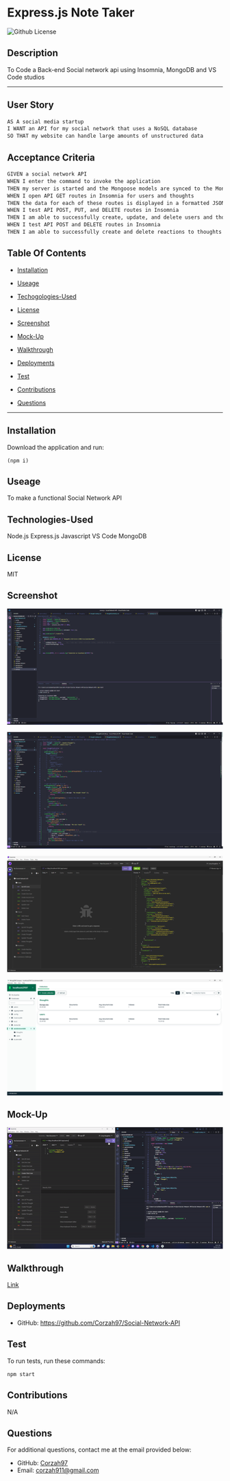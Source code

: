 # Express.js Note Taker
  ![Github License](https://img.shields.io/badge/license-MIT-yellowgreen.svg)

  ## Description

 To Code a Back-end Social network api using Insomnia, MongoDB and VS Code studios

 ---

 ## User Story

 ```md
 AS A social media startup
 I WANT an API for my social network that uses a NoSQL database
 SO THAT my website can handle large amounts of unstructured data
 ```

 ## Acceptance Criteria

 ```md
 GIVEN a social network API
 WHEN I enter the command to invoke the application
 THEN my server is started and the Mongoose models are synced to the MongoDB database
 WHEN I open API GET routes in Insomnia for users and thoughts
 THEN the data for each of these routes is displayed in a formatted JSON
 WHEN I test API POST, PUT, and DELETE routes in Insomnia
 THEN I am able to successfully create, update, and delete users and thoughts in my database
 WHEN I test API POST and DELETE routes in Insomnia
 THEN I am able to successfully create and delete reactions to thoughts and add and remove friends to a user’s friend list
 ```

 ## Table Of Contents

 * [Installation](#installation)

 * [Useage](#useage)

 * [Techogologies-Used](#technologies-used)

 * [License](#license)
 
 * [Screenshot](#screenshot)

 * [Mock-Up](#mock-up)

 * [Walkthrough](#walkthrough)

 * [Deployments](#deployments)

 * [Test](#test)

 * [Contributions](#contributions)

 * [Questions](#questions)

 ---

 ## Installation

 Download the application and run:

 ```
 (npm i)
 ```

 ## Useage

 To make a functional Social Network API

 ## Technologies-Used

  Node.js
  Express.js
  Javascript
  VS Code
  MongoDB

 ## License

 MIT

 ## Screenshot

 ![Demo-Page-01](/images/Terminal.png)

 ![Demo-Page-02](/images/Code.png)

 ![Demo-Page-03](/images/Insomnia.png)

 ![Demo-Page-04](/images/MongoDB.png)

 ## Mock-Up

 ![Demo](/images/demo.gif)

 ## Walkthrough

 [Link](https://drive.google.com/file/d/1L2v6vAHgh0-AMH_vLuRvhdPreX3oYqT9/view?usp=sharing)

 ## Deployments

 - GitHub: https://github.com/Corzah97/Social-Network-API

 ## Test

 To run tests, run these commands:

 ```
 npm start
 ```

 ## Contributions

 N/A

 ## Questions

 For additional questions, contact me at the email provided below:

 - GitHub: [Corzah97](https://github.com/Corzah97/)
 - Email:  corzah911@gmail.com